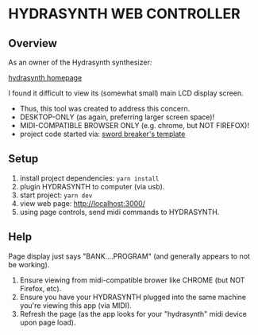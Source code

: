 # HYDRASYNTH WEB CONTROLLER

## Overview

As an owner of the Hydrasynth synthesizer:

[hydrasynth homepage](https://www.ashunsoundmachines.com/hydrasynth-key)

I found it difficult to view its (somewhat small) main LCD display screen.

* Thus, this tool was created to address this concern.
* DESKTOP-ONLY (as again, preferring larger screen space)!
* MIDI-COMPATIBLE BROWSER ONLY (e.g. chrome, but NOT FIREFOX)!
* project code started via:
[sword breaker's template](https://github.com/TheSwordBreaker/vite-reactts-eslint-prettier)

## Setup

1. install project dependencies:
   `yarn install`
2. plugin HYDRASYNTH to computer (via usb).
3. start project:
   `yarn dev`
4. view web page:
   [http://localhost:3000/](http://localhost:3000/)
5. using page controls, send midi commands to HYDRASYNTH.

## Help

Page display just says "BANK....PROGRAM" (and generally appears to not be working).

1. Ensure viewing from midi-compatible brower like CHROME (but NOT Firefox, etc).
2. Ensure you have your HYDRASYNTH plugged into the same machine you're viewing this app (via MIDI).
3. Refresh the page (as the app looks for your "hydrasynth" midi device upon page load).
